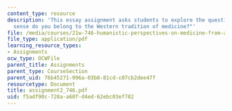 ```yaml
---
content_type: resource
description: 'This essay assignment asks students to explore the question: "In what
  sense do you belong to the Western tradition of medicine?"'
file: /media/courses/21w-746-humanistic-perspectives-on-medicine-from-ancient-greece-to-modern-america-spring-2005/f5adf90c728aa60fd4ed62ebc03ef782_assignment2_746.pdf
file_type: application/pdf
learning_resource_types:
- Assignments
ocw_type: OCWFile
parent_title: Assignments
parent_type: CourseSection
parent_uid: 76b45271-996a-03b8-81cd-c07cb2dee47f
resourcetype: Document
title: assignment2_746.pdf
uid: f5adf90c-728a-a60f-d4ed-62ebc03ef782
---
```

